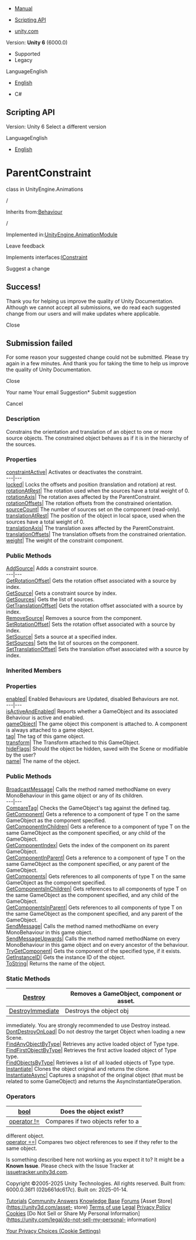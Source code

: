[ ]()

  * [Manual](../Manual/index.html)
  * [Scripting API](../ScriptReference/index.html)

  * [unity.com](https://unity.com/)

Version: **Unity 6** (6000.0)

  * Supported
  * Legacy

LanguageEnglish

  * [English]()

  * C#

[ ](https://docs.unity3d.com)

## Scripting API

Version: Unity 6 Select a different version

LanguageEnglish

  * [English]()

# ParentConstraint

class in UnityEngine.Animations

/

Inherits from:[Behaviour](Behaviour.html)

/

Implemented in:[UnityEngine.AnimationModule](UnityEngine.AnimationModule.html)

Leave feedback

  

Implements interfaces:[IConstraint](Animations.IConstraint.html)

Suggest a change

## Success!

Thank you for helping us improve the quality of Unity Documentation. Although
we cannot accept all submissions, we do read each suggested change from our
users and will make updates where applicable.

Close

## Submission failed

For some reason your suggested change could not be submitted. Please <a>try
again</a> in a few minutes. And thank you for taking the time to help us
improve the quality of Unity Documentation.

Close

Your name Your email Suggestion* Submit suggestion

Cancel

[ ]()

### Description

Constrains the orientation and translation of an object to one or more source
objects. The constrained object behaves as if it is in the hierarchy of the
sources.

### Properties

[constraintActive](Animations.ParentConstraint-constraintActive.html)|
Activates or deactivates the constraint.  
---|---  
[locked](Animations.ParentConstraint-locked.html)| Locks the offsets and
position (translation and rotation) at rest.  
[rotationAtRest](Animations.ParentConstraint-rotationAtRest.html)| The
rotation used when the sources have a total weight of 0.  
[rotationAxis](Animations.ParentConstraint-rotationAxis.html)| The rotation
axes affected by the ParentConstraint.  
[rotationOffsets](Animations.ParentConstraint-rotationOffsets.html)| The
rotation offsets from the constrained orientation.  
[sourceCount](Animations.ParentConstraint-sourceCount.html)| The number of
sources set on the component (read-only).  
[translationAtRest](Animations.ParentConstraint-translationAtRest.html)| The
position of the object in local space, used when the sources have a total
weight of 0.  
[translationAxis](Animations.ParentConstraint-translationAxis.html)| The
translation axes affected by the ParentConstraint.  
[translationOffsets](Animations.ParentConstraint-translationOffsets.html)| The
translation offsets from the constrained orientation.  
[weight](Animations.ParentConstraint-weight.html)| The weight of the
constraint component.  
  
### Public Methods

[AddSource](Animations.ParentConstraint.AddSource.html)| Adds a constraint
source.  
---|---  
[GetRotationOffset](Animations.ParentConstraint.GetRotationOffset.html)| Gets
the rotation offset associated with a source by index.  
[GetSource](Animations.ParentConstraint.GetSource.html)| Gets a constraint
source by index.  
[GetSources](Animations.ParentConstraint.GetSources.html)| Gets the list of
sources.  
[GetTranslationOffset](Animations.ParentConstraint.GetTranslationOffset.html)|
Gets the rotation offset associated with a source by index.  
[RemoveSource](Animations.ParentConstraint.RemoveSource.html)| Removes a
source from the component.  
[SetRotationOffset](Animations.ParentConstraint.SetRotationOffset.html)| Sets
the rotation offset associated with a source by index.  
[SetSource](Animations.ParentConstraint.SetSource.html)| Sets a source at a
specified index.  
[SetSources](Animations.ParentConstraint.SetSources.html)| Sets the list of
sources on the component.  
[SetTranslationOffset](Animations.ParentConstraint.SetTranslationOffset.html)|
Sets the translation offset associated with a source by index.  
  
### Inherited Members

### Properties

[enabled](Behaviour-enabled.html)| Enabled Behaviours are Updated, disabled
Behaviours are not.  
---|---  
[isActiveAndEnabled](Behaviour-isActiveAndEnabled.html)| Reports whether a
GameObject and its associated Behaviour is active and enabled.  
[gameObject](Component-gameObject.html)| The game object this component is
attached to. A component is always attached to a game object.  
[tag](Component-tag.html)| The tag of this game object.  
[transform](Component-transform.html)| The Transform attached to this
GameObject.  
[hideFlags](Object-hideFlags.html)| Should the object be hidden, saved with
the Scene or modifiable by the user?  
[name](Object-name.html)| The name of the object.  
  
### Public Methods

[BroadcastMessage](Component.BroadcastMessage.html)| Calls the method named
methodName on every MonoBehaviour in this game object or any of its children.  
---|---  
[CompareTag](Component.CompareTag.html)| Checks the GameObject's tag against
the defined tag.  
[GetComponent](Component.GetComponent.html)| Gets a reference to a component
of type T on the same GameObject as the component specified.  
[GetComponentInChildren](Component.GetComponentInChildren.html)| Gets a
reference to a component of type T on the same GameObject as the component
specified, or any child of the GameObject.  
[GetComponentIndex](Component.GetComponentIndex.html)| Gets the index of the
component on its parent GameObject.  
[GetComponentInParent](Component.GetComponentInParent.html)| Gets a reference
to a component of type T on the same GameObject as the component specified, or
any parent of the GameObject.  
[GetComponents](Component.GetComponents.html)| Gets references to all
components of type T on the same GameObject as the component specified.  
[GetComponentsInChildren](Component.GetComponentsInChildren.html)| Gets
references to all components of type T on the same GameObject as the component
specified, and any child of the GameObject.  
[GetComponentsInParent](Component.GetComponentsInParent.html)| Gets references
to all components of type T on the same GameObject as the component specified,
and any parent of the GameObject.  
[SendMessage](Component.SendMessage.html)| Calls the method named methodName
on every MonoBehaviour in this game object.  
[SendMessageUpwards](Component.SendMessageUpwards.html)| Calls the method
named methodName on every MonoBehaviour in this game object and on every
ancestor of the behaviour.  
[TryGetComponent](Component.TryGetComponent.html)| Gets the component of the
specified type, if it exists.  
[GetInstanceID](Object.GetInstanceID.html)| Gets the instance ID of the
object.  
[ToString](Object.ToString.html)| Returns the name of the object.  
  
### Static Methods

[Destroy](Object.Destroy.html)| Removes a GameObject, component or asset.  
---|---  
[DestroyImmediate](Object.DestroyImmediate.html)| Destroys the object obj
immediately. You are strongly recommended to use Destroy instead.  
[DontDestroyOnLoad](Object.DontDestroyOnLoad.html)| Do not destroy the target
Object when loading a new Scene.  
[FindAnyObjectByType](Object.FindAnyObjectByType.html)| Retrieves any active
loaded object of Type type.  
[FindFirstObjectByType](Object.FindFirstObjectByType.html)| Retrieves the
first active loaded object of Type type.  
[FindObjectsByType](Object.FindObjectsByType.html)| Retrieves a list of all
loaded objects of Type type.  
[Instantiate](Object.Instantiate.html)| Clones the object original and returns
the clone.  
[InstantiateAsync](Object.InstantiateAsync.html)| Captures a snapshot of the
original object (that must be related to some GameObject) and returns the
AsyncInstantiateOperation.  
  
### Operators

[bool](Object-operator_Object.html)| Does the object exist?  
---|---  
[operator !=](Object-operator_ne.html)| Compares if two objects refer to a
different object.  
[operator ==](Object-operator_eq.html)| Compares two object references to see
if they refer to the same object.  
  
Is something described here not working as you expect it to? It might be a
**Known Issue**. Please check with the Issue Tracker at
[issuetracker.unity3d.com](https://issuetracker.unity3d.com).

Copyright ©2005-2025 Unity Technologies. All rights reserved. Built from:
6000.0.36f1 (02b661dc617c). Built on: 2025-01-14.

[Tutorials](https://unity3d.com/learn) [Community
Answers](https://answers.unity3d.com) [Knowledge
Base](https://support.unity3d.com/hc/en-us)
[Forums](https://forum.unity3d.com) [Asset Store](https://unity3d.com/asset-
store) [Terms of use](https://docs.unity3d.com/Manual/TermsOfUse.html)
[Legal](https://unity.com/legal) [Privacy
Policy](https://unity.com/legal/privacy-policy)
[Cookies](https://unity.com/legal/cookie-policy) [Do Not Sell or Share My
Personal Information](https://unity.com/legal/do-not-sell-my-personal-
information)

[Your Privacy Choices (Cookie Settings)](javascript:void\(0\);)

